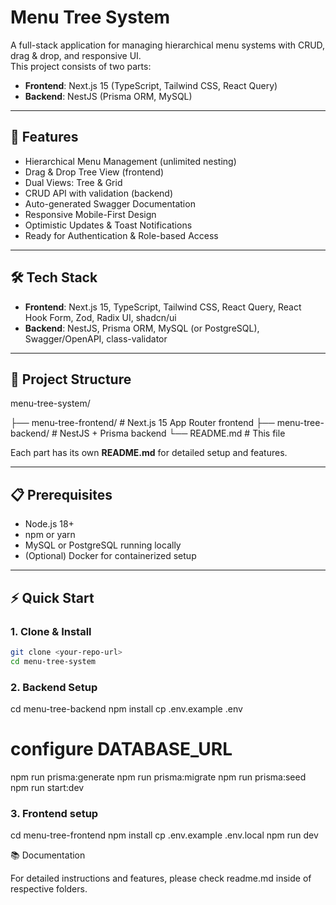 # Menu Tree System

A full-stack application for managing hierarchical menu systems with CRUD, drag & drop, and responsive UI.  
This project consists of two parts:

- **Frontend**: Next.js 15 (TypeScript, Tailwind CSS, React Query)
- **Backend**: NestJS (Prisma ORM, MySQL)

---

## 🚀 Features

- Hierarchical Menu Management (unlimited nesting)
- Drag & Drop Tree View (frontend)
- Dual Views: Tree & Grid
- CRUD API with validation (backend)
- Auto-generated Swagger Documentation
- Responsive Mobile-First Design
- Optimistic Updates & Toast Notifications
- Ready for Authentication & Role-based Access

---

## 🛠️ Tech Stack

- **Frontend**: Next.js 15, TypeScript, Tailwind CSS, React Query, React Hook Form, Zod, Radix UI, shadcn/ui  
- **Backend**: NestJS, Prisma ORM, MySQL (or PostgreSQL), Swagger/OpenAPI, class-validator

---

## 📂 Project Structure

menu-tree-system/

├── menu-tree-frontend/ # Next.js 15 App Router frontend
├── menu-tree-backend/ # NestJS + Prisma backend
└── README.md # This file


Each part has its own **README.md** for detailed setup and features.

---

## 📋 Prerequisites

- Node.js 18+
- npm or yarn
- MySQL or PostgreSQL running locally
- (Optional) Docker for containerized setup

---

## ⚡ Quick Start

### 1. Clone & Install
```bash
git clone <your-repo-url>
cd menu-tree-system
```

### 2. Backend Setup
cd menu-tree-backend
npm install
cp .env.example .env
# configure DATABASE_URL
npm run prisma:generate
npm run prisma:migrate
npm run prisma:seed
npm run start:dev

### 3. Frontend setup
cd menu-tree-frontend
npm install
cp .env.example .env.local
npm run dev

📚 Documentation

For detailed instructions and features, please check readme.md inside of respective folders.
